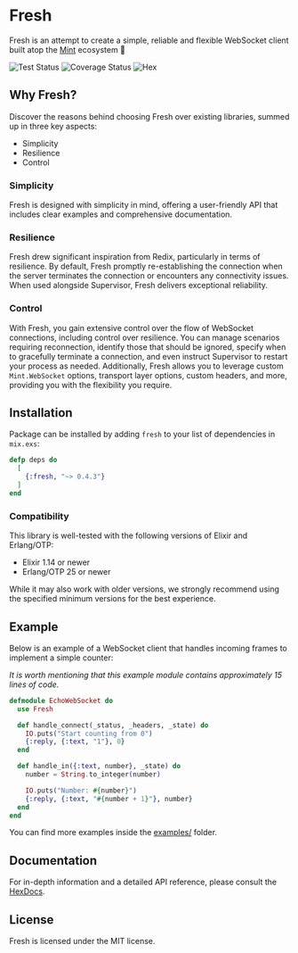 # Fresh

Fresh is an attempt to create a simple, reliable and flexible WebSocket client built atop the [Mint](https://github.com/elixir-mint) ecosystem 🌱

<div>

<img src='https://github.com/bunopnu/fresh/actions/workflows/test.yml/badge.svg' alt='Test Status' /> 
<img src='https://coveralls.io/repos/github/bunopnu/fresh/badge.svg' alt='Coverage Status' />
<img src='https://img.shields.io/hexpm/v/fresh.svg' alt='Hex' />

</div>

## Why Fresh?

Discover the reasons behind choosing Fresh over existing libraries, summed up in three key aspects:

- Simplicity
- Resilience
- Control

### Simplicity

Fresh is designed with simplicity in mind, offering a user-friendly API that includes clear examples and comprehensive documentation.

### Resilience

Fresh drew significant inspiration from Redix, particularly in terms of resilience. By default, Fresh promptly re-establishing the connection when the server terminates the connection or encounters any connectivity issues. When used alongside Supervisor, Fresh delivers exceptional reliability.

### Control

With Fresh, you gain extensive control over the flow of WebSocket connections, including control over resilience. You can manage scenarios requiring reconnection, identify those that should be ignored, specify when to gracefully terminate a connection, and even instruct Supervisor to restart your process as needed. Additionally, Fresh allows you to leverage custom `Mint.WebSocket` options, transport layer options, custom headers, and more, providing you with the flexibility you require.

## Installation

Package can be installed by adding `fresh` to your list of dependencies in `mix.exs`:

```elixir
defp deps do
  [
    {:fresh, "~> 0.4.3"}
  ]
end
```

### Compatibility

This library is well-tested with the following versions of Elixir and Erlang/OTP:

- Elixir 1.14 or newer
- Erlang/OTP 25 or newer

While it may also work with older versions, we strongly recommend using the specified minimum versions for the best experience.

## Example

Below is an example of a WebSocket client that handles incoming frames to implement a simple counter:

_It is worth mentioning that this example module contains approximately 15 lines of code._

```elixir
defmodule EchoWebSocket do
  use Fresh

  def handle_connect(_status, _headers, _state) do
    IO.puts("Start counting from 0")
    {:reply, {:text, "1"}, 0}
  end

  def handle_in({:text, number}, _state) do
    number = String.to_integer(number)

    IO.puts("Number: #{number}")
    {:reply, {:text, "#{number + 1}"}, number}
  end
end
```

You can find more examples inside the [examples/](https://github.com/bunopnu/fresh/tree/main/examples) folder.

## Documentation

For in-depth information and a detailed API reference, please consult the [HexDocs](https://hexdocs.pm/fresh).

## License

Fresh is licensed under the MIT license.

